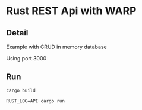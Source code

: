# Rust REST Api with WARP

## Detail
Example with CRUD in memory database

Using port 3000


## Run
```
cargo build
```

```
RUST_LOG=API cargo run
```



